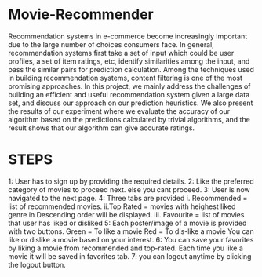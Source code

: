 # Movie-Recommender
Recommendation systems in e-commerce become increasingly important due to the large number of choices consumers face.  In general, recommendation systems first take a set of input which could be user profiles, a set of item ratings, etc, identify similarities among the input, and pass the similar pairs for prediction calculation.  Among the techniques used in building recommendation systems, content filtering is one of the most promising approaches. In this project, we mainly address the challenges of building an efficient and useful recommendation system given a large data set, and discuss our approach on our prediction heuristics.  We also present the results of our experiment where we evaluate the accuracy of our algorithm based on the predictions calculated by trivial algorithms, and the result shows that our algorithm can give accurate ratings.

# STEPS
1: User has to sign up by providing the required details.
2: Like the preferred category of movies to proceed next. else you cant proceed.
3: User is now navigated to the next page.
4: Three tabs are provided 
		i. Recommended = list of recommended movies.
		ii.Top Rated = movies with heighest liked genre in Descending order will be displayed. 
		iii. Favourite = list of movies that user has liked or disliked
5: Each poster/image of a movie is provided with two buttons.
		Green = To like a movie
		Red = To dis-like a movie
		You can like or dislike a movie based on your interest.
6: You can save your favorites by liking a movie from recommended and top-rated.
	Each time you like a movie it will be saved in favorites tab.
7: you can logout anytime by clicking the logout button.
